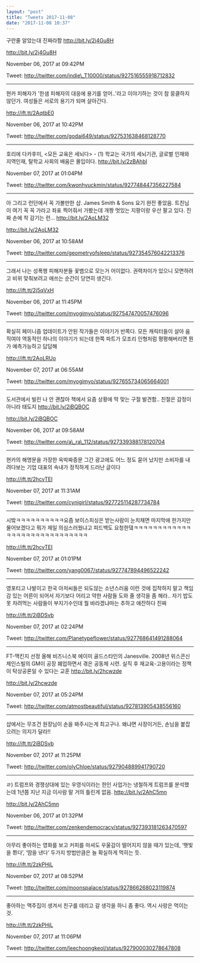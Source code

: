 ```yaml
---
layout: "post"
title: "Tweets 2017-11-08"
date: "2017-11-08 10:37"
---
```



구란줄 알았는대 진짜라함 http://bit.ly/2j4Gu8H



http://bit.ly/2j4Gu8H



November 06, 2017 at 09:42PM



Tweet: http://twitter.com/indie\_T10000/status/927516555918712832



----------------------------------



현카 피해자가 '한샘 피해자의 대응에 용기를 얻어..'라고 이야기하는 것이 참 뭉클하지 않던가. 여성들은 서로의 용기가 되며 살아간다.



http://ift.tt/2AqtbE0



November 06, 2017 at 10:42PM



Tweet: http://twitter.com/godai649/status/927531638468128770



----------------------------------



호리에 다카후미, &lt;모든 교육은 세뇌다&gt; - \(1\) 학교는 국가의 세뇌기관, 글로벌 인재와 지역인재, 탈학교 사회의 배움은 몰입이다. http://bit.ly/2zBAhbl



November 07, 2017 at 01:04PM



Tweet: http://twitter.com/kwonhyuckmin/status/927748447356227584



----------------------------------



아 그리고 런던에서 꼭 가볼만한 샵. James Smith &amp; Sons 요기 완전 좋았음. 트친님이 여기 꼭 꼭 가라고 좌표 찍어줘서 가봤는데 개짱 멋있는 지팡이랑 우산 팔고 있다. 진짜 손에 착 감기는 런… http://bit.ly/2AoLM32



http://bit.ly/2AoLM32



November 06, 2017 at 10:58AM



Tweet: http://twitter.com/geometryofsleep/status/927354576042213376



----------------------------------



그래서 나는 성폭행 피해자분들 꽃뱀으로 모는거 어이없다. 권력차이가 있으니 모면하려고 비위 맞춰보려고 애쓰는 순간이 당연히 생긴다.



http://ift.tt/2j5qVxH



November 06, 2017 at 11:45PM



Tweet: http://twitter.com/myogimyo/status/927547470057476096



----------------------------------



확실히 페미니즘 업데이트가 안된 작가들은 이야기가 반쪽다. 모든 캐릭터들이 살아 움직여야 역동적인 하나의 이야기가 되는데 한쪽 파트가 모조리 인형처럼 평평해버리면 뭔가 예측가능하고 답답해



http://ift.tt/2AoLRUo



November 07, 2017 at 06:55AM



Tweet: http://twitter.com/myogimyo/status/927655734065664001



----------------------------------



도서관에서 빌린 나 안 괜찮아 책에서 요즘 상황에 딱 맞는 구절 발견함.. 친절은 감정이 아니라 태도지 http://bit.ly/2iBQBOC



http://bit.ly/2iBQBOC



November 06, 2017 at 09:58AM



Tweet: http://twitter.com/a\_ra\_112/status/927339388178120704



----------------------------------



현카의 해명문을 가장한 윽박짜증문 그간 광고에도 어느 정도 묻어 났지만 소비자를 내려다보는 기업 대표의 속내가 정직하게 드러난 글이다



http://ift.tt/2hcvTEI



November 07, 2017 at 11:31AM



Tweet: http://twitter.com/cynigirl/status/927725114287734784



----------------------------------



시밬ㅋㅋㅋㅋㅋㅋㅋㅋㅋㅋ요즘 보이스피싱은 받는사람이 눈치채면 마지막에 한가지만 물어보겠다고 뭐가 제일 의심스러웠냐고 피드백도 요청한댘ㅋㅋㅋㅋㅋㅋㅋㅋㅋㅋㅋㅋㅋㅋㅋㅋㅋㅋㅋㅋㅋㅋㅋㅋㅋㅋㅋㅋㅋ



http://ift.tt/2hcvTEI



November 07, 2017 at 01:01PM



Tweet: http://twitter.com/yang0067/status/927747894496522242



----------------------------------



영포티고 나발이고 한국 아저씨들은 되도않는 소년스러움 이런 것에 집착하지 말고 책임감 있는 어른이 되어서 자기보다 어리고 약한 사람들 도와 줄 생각을 좀 해라.. 자기 밥도 못 차려먹는 사람들이 부지기수인데 뭘 바라겠냐마는 추하고 애잔하다 진짜



http://ift.tt/2iBDSvb



November 07, 2017 at 02:24PM



Tweet: http://twitter.com/Planetypeflower/status/927768641491288064



----------------------------------



FT-맥킨지 선정 올해 비즈니스북 에이미 골드스타인의 Janesville. 2008년 위스콘신 제인스빌의 GM이 공장 폐업하면서 겪은 공동체 시련. 실직 후 재교육-고용이라는 정책이 탁상공론일 수 있다는 교훈 http://bit.ly/2hcwzde



http://bit.ly/2hcwzde



November 07, 2017 at 05:24PM



Tweet: http://twitter.com/atmostbeautiful/status/927813905438556160



----------------------------------



샵에서는 무조건 원장님이 손을 봐주시는게 최고구나. 왜냐면 사장이거든, 손님을 붙잡으려는 의지가 달라!!



http://ift.tt/2iBDSvb



November 07, 2017 at 11:25PM



Tweet: http://twitter.com/olyChloe/status/927904889941790720



----------------------------------



ㄹ\) 트럼프와 경쟁상대에 있는 우영식이라는 한인 사업가는 냉철하게 트럼프를 분석했는데 1년쯤 지난 지금 이사람 말 거의 틀린게 없음. http://bit.ly/2AhC5mn



http://bit.ly/2AhC5mn



November 06, 2017 at 01:32PM



Tweet: http://twitter.com/zenkendemocracy/status/927393181263470597



----------------------------------



아무리 좋아하는 영화를 보고 커피를 마셔도 우울감이 떨어지지 않을 때가 있는데, ‘햇빛을 쬔다’, ‘땀을 낸다’ 두가지 방법만큼은 늘 확실하게 먹히는 듯.



http://ift.tt/2zkPHjL



November 07, 2017 at 08:52PM



Tweet: http://twitter.com/moonspalace/status/927866268023119874



----------------------------------



좋아하는 맥주집이 생겨서 친구를 데리고 갈 생각을 하니 좀 좋다. 역시 사랑은 먹이는 것.



http://ift.tt/2zkPHjL



November 07, 2017 at 11:06PM



Tweet: http://twitter.com/leechoongkeol/status/927900030278647808



----------------------------------
